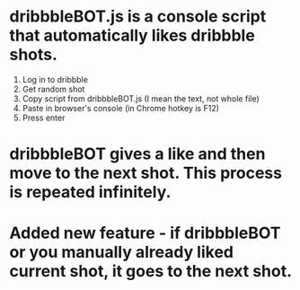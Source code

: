 # dribbbleBOT.js is a console script that automatically likes dribbble shots.

1. Log in to dribbble
2. Get random shot
3. Copy script from dribbbleBOT.js (I mean the text, not whole file)
4. Paste in browser's console (in Chrome hotkey is F12)
5. Press enter

# dribbbleBOT gives a like and then move to the next shot. This process is repeated infinitely.
# Added new feature - if dribbbleBOT or you manually already liked current shot, it goes to the next shot. 

